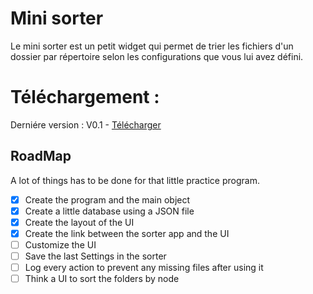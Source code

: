 # Mini sorter

Le mini sorter est un petit widget qui permet de trier les fichiers d'un dossier
par répertoire selon les configurations que vous lui avez défini.

# Téléchargement :
Derniére version : 
V0.1 - [Télécharger](https://github.com/Autodiagbin/Mini-Sorter/releases/download/v0.1/Mini.Sorter.v0.1.rar)

## RoadMap

A lot of things has to be done for that little practice program.

 - [x] Create the program and the main object
 - [x] Create a little database using a JSON file 
 - [x] Create the layout of the UI
 - [x] Create the link between the sorter app and the UI
 - [ ] Customize the UI
 - [ ] Save the last Settings in the sorter
 - [ ] Log every action to prevent any missing files after using it
 - [ ] Think a UI to sort the folders by node
